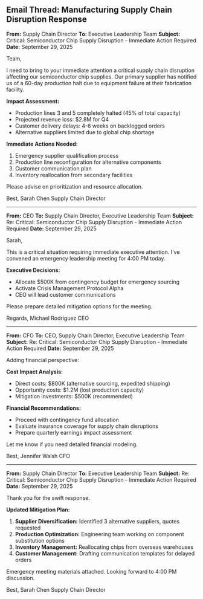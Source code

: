 ## Email Thread: Manufacturing Supply Chain Disruption Response

**From:** Supply Chain Director
**To:** Executive Leadership Team
**Subject:** Critical: Semiconductor Chip Supply Disruption - Immediate Action Required
**Date:** September 29, 2025

Team,

I need to bring to your immediate attention a critical supply chain disruption affecting our semiconductor chip supplies. Our primary supplier has notified us of a 60-day production halt due to equipment failure at their fabrication facility.

**Impact Assessment:**
- Production lines 3 and 5 completely halted (45% of total capacity)
- Projected revenue loss: $2.8M for Q4
- Customer delivery delays: 4-6 weeks on backlogged orders
- Alternative suppliers limited due to global chip shortage

**Immediate Actions Needed:**
1. Emergency supplier qualification process
2. Production line reconfiguration for alternative components
3. Customer communication plan
4. Inventory reallocation from secondary facilities

Please advise on prioritization and resource allocation.

Best,
Sarah Chen
Supply Chain Director

---

**From:** CEO
**To:** Supply Chain Director, Executive Leadership Team
**Subject:** Re: Critical: Semiconductor Chip Supply Disruption - Immediate Action Required
**Date:** September 29, 2025

Sarah,

This is a critical situation requiring immediate executive attention. I've convened an emergency leadership meeting for 4:00 PM today.

**Executive Decisions:**
- Allocate $500K from contingency budget for emergency sourcing
- Activate Crisis Management Protocol Alpha
- CEO will lead customer communications

Please prepare detailed mitigation options for the meeting.

Regards,
Michael Rodriguez
CEO

---

**From:** CFO
**To:** CEO, Supply Chain Director, Executive Leadership Team
**Subject:** Re: Critical: Semiconductor Chip Supply Disruption - Immediate Action Required
**Date:** September 29, 2025

Adding financial perspective:

**Cost Impact Analysis:**
- Direct costs: $800K (alternative sourcing, expedited shipping)
- Opportunity costs: $1.2M (lost production capacity)
- Mitigation investments: $500K (recommended)

**Financial Recommendations:**
- Proceed with contingency fund allocation
- Evaluate insurance coverage for supply chain disruptions
- Prepare quarterly earnings impact assessment

Let me know if you need detailed financial modeling.

Best,
Jennifer Walsh
CFO

---

**From:** Supply Chain Director
**To:** Executive Leadership Team
**Subject:** Re: Critical: Semiconductor Chip Supply Disruption - Immediate Action Required
**Date:** September 29, 2025

Thank you for the swift response.

**Updated Mitigation Plan:**
1. **Supplier Diversification:** Identified 3 alternative suppliers, quotes requested
2. **Production Optimization:** Engineering team working on component substitution options
3. **Inventory Management:** Reallocating chips from overseas warehouses
4. **Customer Management:** Drafting communication templates for delayed orders

Emergency meeting materials attached. Looking forward to 4:00 PM discussion.

Best,
Sarah Chen
Supply Chain Director

